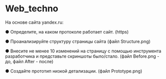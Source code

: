 # Web_techno

На основе сайта yandex.ru:

● Определите, на каком протоколе работает сайт. (https)

● Проанализируйте структуру страницы сайта (файл Structure.png)

● Внесите не менее 10 изменений на страницу с помощью инструмента разработчика и представьте скриншоты
было/стало. (файл Before.png - до, файл After - после)

● Создайте прототип низкой детализации. (файл Prototype.png)
